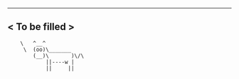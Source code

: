  ______________ 
< To be filled >
 -------------- 
        \   ^__^
         \  (oo)\_______
            (__)\       )\/\
                ||----w |
                ||     ||

